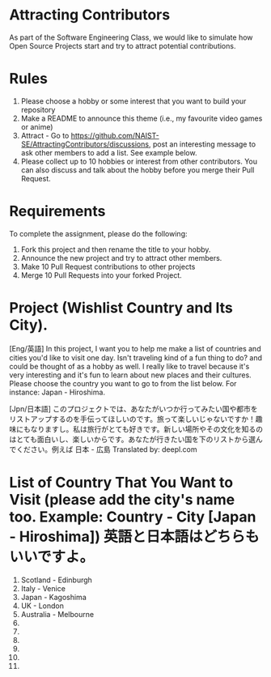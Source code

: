 # Attracting Contributors
As part of the Software Engineering Class, we would like to simulate how Open Source Projects start and try to attract potential contributions.

# Rules

1. Please choose a hobby or some interest that you want to build your repository
2. Make a README to announce this theme (i.e., my favourite video games or anime)
3. Attract - Go to https://github.com/NAIST-SE/AttractingContributors/discussions, post an interesting message to ask other members to add a list. See example below.
4. Please collect up to 10 hobbies or interest from other contributors. You can also discuss and talk about the hobby before you merge their Pull Request.

# Requirements
To complete the assignment, please do the following:
1. Fork this project and then rename the title to your hobby. 
2. Announce the new project and try to attract other members.
3. Make 10 Pull Request contributions to other projects
4. Merge 10 Pull Requests into your forked Project.

# Project (Wishlist Country and Its City).
[Eng/英語]
In this project, I want you to help me make a list of countries and cities you'd like to visit one day. Isn't traveling kind of a fun thing to do? and could be thought of as a hobby as well. I really like to travel because it's very interesting and it's fun to learn about new places and their cultures. Please choose the country you want to go to from the list below. For instance: Japan - Hiroshima.

[Jpn/日本語]
このプロジェクトでは、あなたがいつか行ってみたい国や都市をリストアップするのを手伝ってほしいのです。旅って楽しいじゃないですか！趣味にもなりますし。私は旅行がとても好きです。新しい場所やその文化を知るのはとても面白いし、楽しいからです。あなたが行きたい国を下のリストから選んでください。例えば 日本 - 広島
Translated by: deepl.com


# List of Country That You Want to Visit (please add the city's name too. Example: Country - City [Japan - Hiroshima]) 英語と日本語はどちらもいいですよ。
1. Scotland - Edinburgh
2. Italy - Venice
3. Japan - Kagoshima
4. UK - London
5. Australia - Melbourne
6.
7.
8.
9.
10.
11.
